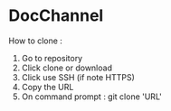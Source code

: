 # DocChannel

How to clone :

1. Go to repository
2. Click clone or download
3. Click use SSH (if note HTTPS)
4. Copy the URL
5. On command prompt : git clone 'URL'
